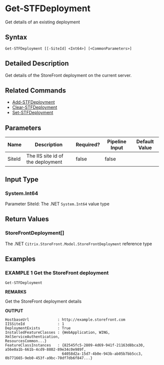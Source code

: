 ﻿# Get-STFDeployment

Get details of an existing deployment

## Syntax

```
Get-STFDeployment [[-SiteId] <Int64>] [<CommonParameters>]
```

## Detailed Description

Get details of the StoreFront deployment on the current server.

## Related Commands

* [Add-STFDeployment](Add-STFDeployment.md)
* [Clear-STFDeployment](Clear-STFDeployment.md)
* [Set-STFDeployment](Set-STFDeployment.md)

## Parameters

| Name   | Description | Required? | Pipeline Input | Default Value |
| --- | --- | --- | --- | --- |
|SiteId|The IIS site id of the deployment|false|false| |

## Input Type

### System.Int64

Parameter SiteId: The .NET `System.Int64` value type

## Return Values

### StoreFrontDeployment[]

The .NET `Citrix.StoreFront.Model.StoreFrontDeployment` reference type

## Examples

### EXAMPLE 1 Get the StoreFront deployment

```
Get-STFDeployment
```

**REMARKS**

Get the StoreFront deployment details

**OUTPUT**

```
HostbaseUrl             : http://example.storefront.com
IISSiteId               : 1
DeploymentExists        : True
InstalledFeatureClasses : {WebApplication, WING, XmlServiceAuthentication, 
ResourcesCommon...}
FeatureClassInstances   : {82545fc5-2809-4d69-941f-21163d8bca30, 
a56e0a1b-661b-4cd9-8802-89e34c0e989f,
                          64058d2a-15d7-4b0e-943b-ab05b7bb5cc3, 
0b771665-9eb0-453f-a9bc-70df7db6f847...}
```
